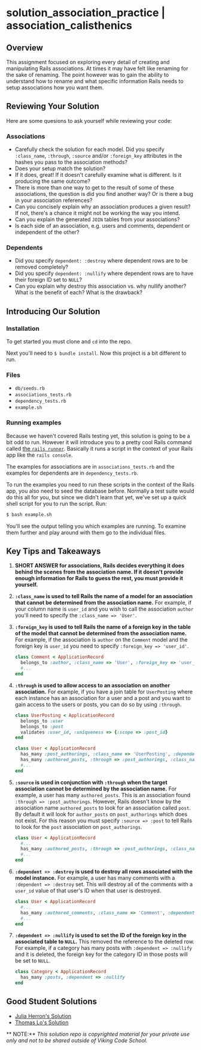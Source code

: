 solution_association_practice | association_calisthenics
========================================================





## Overview

This assignment focused on exploring every detail of creating and manipulating Rails associations. At times it may have felt like renaming for the sake of renaming. The point however was to gain the ability to understand how to rename and what specific information Rails needs to setup associations how you want them.



## Reviewing Your Solution

Here are some quesions to ask yourself while reviewing your code:


### Associations

* Carefully check the solution for each model. Did you specify `:class_name`, `:through`, `:source` and/or `:foreign_key` attributes in the hashes you pass to the association methods?
* Does your setup match the solution?
* If it does, great! If it doesn't carefully examine what is different. Is it producing the same outcome?
* There is more than one way to get to the result of some of these associations, the question is did you find another way? Or is there a bug in your association references?
* Can you concisely explain why an association produces a given result? If not, there's a chance it might not be working the way you intend.
* Can you explain the generated `JOIN` tables from your associations?
* Is each side of an association, e.g. users and comments, dependent or independent of the other?


### Dependents

* Did you specify `dependent: :destroy` where dependent rows are to be removed completely?
* Did you specify `dependent: :nullify` where dependent rows are to have their foreign ID set to `NULL`?
* Can you explain why destroy this association vs. why nullify another? What is the benefit of each? What is the drawback?


## Introducing Our Solution

### Installation

To get started you must clone and `cd` into the repo.

Next you'll need to `$ bundle install`. Now this project is a bit different to run.


### Files

- `db/seeds.rb`
- `associations_tests.rb`
- `dependency_tests.rb`
- `example.sh`


### Running examples

Because we haven't covered Rails testing yet, this solution is going to be a bit odd to run. However it will introduce you to a pretty cool Rails command called  [the `rails runner`](http://guides.rubyonrails.org/command_line.html#rails-runner). Basically it runs a script in the context of your Rails app like the `rails console`.

The examples for associations are in `associations_tests.rb` and the examples for dependents are in `dependency_tests.rb`.

To run the examples you need to run these scripts in the context of the Rails app, you also need to seed the database before. Normally a test suite would do this all for you, but since we didn't learn that yet, we've set up a quick shell script for you to run the script. Run:


```bash
$ bash example.sh
```

You'll see the output telling you which examples are running. To examine them further and play around with them go to the individual files.



## Key Tips and Takeaways

1. **SHORT ANSWER for associations, Rails decides everything it does behind the scenes from the association name. If it doesn't provide enough information for Rails to guess the rest, you must provide it yourself.**


1. **`:class_name` is used to tell Rails the name of a model for an association that cannot be determined from the association name.** For example, if your column name is `user_id` and you wish to call the association `author` you'll need to specify the `:class_name => 'User'`.


1. **`:foreign_key` is used to tell Rails the name of a foreign key in the table of the model that cannot be determined from the association name.** For example, if the association is `author` on the `Comment` model and the foreign key is `user_id` you need to specify `:foreign_key => 'user_id'`.

    ```ruby
    class Comment < ApplicationRecord
      belongs_to :author, :class_name => 'User', :foreign_key => 'user_id'
      #...
    end
    ```

1. **`:through` is used to allow access to an association on another association.** For example, if you have a join table for `UserPosting` where each instance has an association for a user and a post and you want to gain access to the users or posts, you can do so by using `:through`.


    ```ruby
    class UserPosting < ApplicationRecord
      belongs_to :user
      belongs_to :post
      validates :user_id, :uniqueness => {:scope => :post_id}
    end
    ```

    ```ruby
    class User < ApplicationRecord
      has_many :post_authorings, :class_name => 'UserPosting', :dependent => :destroy
      has_many :authored_posts, :through => :post_authorings, :class_name => 'Post', :source => :post
      #...
    end
    ```

1. **`:source` is used in conjunction with `:through` when the target association cannot be determined by the association name.** For example, a user has many `authored_posts`. This is an association found `:through => :post_authorings`. However, Rails doesn't know by the association name `authored_posts` to look for an association called `post`. By default it will look for `author_posts` on `post_authorings` which does not exist. For this reason you must specify `:source => :post` to tell Rails to look for the `post` association on `post_authorings`.

    ```ruby
    class User < ApplicationRecord
      #...
      has_many :authored_posts, :through => :post_authorings, :class_name => 'Post', :source => :post
      #...
    end
    ```

1. **`:dependent => :destroy` is used to destroy all rows associated with the model instance.** For example, a user has many comments with a `:dependent => :destroy` set. This will destroy all of the comments with a `user_id` value of that user's ID when that user is destroyed.

    ```ruby
    class User < ApplicationRecord
      #...
      has_many :authored_comments, :class_name => 'Comment', :dependent => :destroy
      #...
    end
    ```

1. **`:dependent => :nullify` is used to set the ID of the foreign key in the associated table to `NULL`.** This removed the reference to the deleted row. For example, if a category has many posts with `:dependent => :nullify` and it is deleted, the foreign key for the category ID in those posts will be set to `NULL`.

    ```ruby
    class Category < ApplicationRecord
      has_many :posts, :dependent => :nullify
    end
    ```


## Good Student Solutions

* [Julia Herron's Solution](https://github.com/cadyherron/assignment_association_practice)
* [Thomas Lo's Solution](https://github.com/thomasjinlo/assignment_association_practice)




** NOTE:** *This solution repo is copyrighted material for your private use only and not to be shared outside of Viking Code School.*



